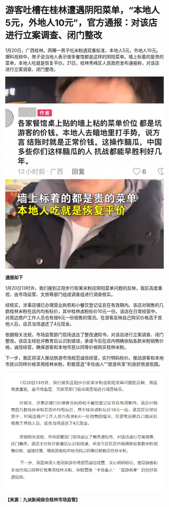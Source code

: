 # 游客吐槽在桂林遭遇阴阳菜单，“本地人5元，外地人10元”，官方通报：对该店进行立案调查、闭门整改

1月20日，广西桂林。网曝一男子吃米粉遇双重标准，本地人5元，外地人10元。爆料视频中，男子说当地人表示很多餐馆都是这样的阴阳菜单。墙上标着的是贵的菜单，本地人吃就是恢复平价。21日，桂林秀峰区人民政府发布通报称，对该店进行立案调查、闭门整改。

![8ba9cd12df3e1b7b5e4e5bfb062d3f0f.jpg](https://raw.githubusercontent.com/qqhsx/qqnews_image/main/2024/01/21/游客吐槽在桂林遭遇阴阳菜单，“本地人5元，外地人10元”，官方通报：对该店进行立案调查、闭门整改/8ba9cd12df3e1b7b5e4e5bfb062d3f0f.jpg)

**通报如下**

1月20日13时许，我们接到正阳步行街某米粉店阴阳菜单问题的反映，我区高度重视，由市场监管、文旅等部门组成调查组进行调查核实。

经核实，涉事店铺已办理营业执照和小餐饮登记证且在有效期内。该店对销售的几款桂林米粉在店内均有标价，其中桂林卤粉标价10元一份。该店在日常经营中，对周边商户工作人员也有按6元一份销售的情况。在游客反映自己购买价格高于其他人后，店员当场退还了4元现金。

依据相关法规，市场监管部门现场送达了整改通知书，对该店进行立案调查、闭门整改。该店主经批评教育后认识到错误，承诺今后在店内明确张贴各款米粉销售价格，诚信经营，确保游客和本地市民以同等价格购买桂林米粉。

下一步，我区将深入推动旅游市场规范诚信经营，实行明码标价。推动游客和本地市民以同样价格享用桂林米粉，积极营造“丰俭由人”“居游共享”的良好旅游氛围。

![a6a6a64af63c7bae5b5711219ab0e053.jpg](https://raw.githubusercontent.com/qqhsx/qqnews_image/main/2024/01/21/游客吐槽在桂林遭遇阴阳菜单，“本地人5元，外地人10元”，官方通报：对该店进行立案调查、闭门整改/a6a6a64af63c7bae5b5711219ab0e053.jpg)

**【来源：九派新闻综合桂林市场监管】**

